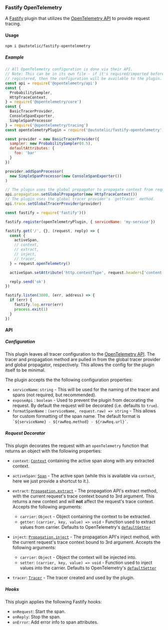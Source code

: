### Fastify OpenTelemetry

A [Fastify] plugin that utilizes the [OpenTelemetry API] to provide request tracing.

#### Usage
```sh
npm i @autotelic/fastify-opentelemetry
```

##### Example

```js
// All OpenTelemetry configuration is done via their API.
// Note: This can be in its own file - if it's required/imported before the plugin is
// registered, then the configuration will be available to the plugin.
const api = require('@opentelemetry/api')
const {
  ProbabilitySampler,
  HttpTraceContext,
} = require('@opentelemetry/core')
const {
  BasicTracerProvider,
  ConsoleSpanExporter,
  SimpleSpanProcessor
} = require('@opentelemetry/tracing')
const opentelemetryPlugin = require('@autotelic/fastify-opentelemetry')

const provider = new BasicTracerProvider({
  sampler: new ProbabilitySampler(0.5),
  defaultAttributes: {
    foo: 'bar'
  }
})

provider.addSpanProcessor(
  new SimpleSpanProcessor(new ConsoleSpanExporter())
)

// The plugin uses the global propagator to propagate context from request headers.
api.propagation.setGlobalPropagator(new HttpTraceContext())
// The plugin uses the global tracer provider's `getTracer` method.
api.trace.setGlobalTracerProvider(provider)

const fastify = require('fastify')()

fastify.register(openTelemetryPlugin, { serviceName: 'my-service'})

fastify.get('/', {}, (request, reply) => {
  const {
    activeSpan,
    // context,
    // extract,
    // inject,
    // tracer,
  } = request.openTelemetry()

  activeSpan.setAttribute('http.contentType', request.headers['content-type'])

  reply.send('ok')
})

fastify.listen(3000, (err, address) => {
  if (err) {
    fastify.log.error(err)
    process.exit(1)
  }
})
```

#### API

##### Configuration

This plugin leaves all tracer configuration to the [OpenTelemetry API]. The tracer and propagation method are pulled in from the global tracer provider and global propagator, respectively. This allows the config for the plugin itself to be minimal.

The plugin accepts the the following configuration properties:
  - `serviceName`: `string` - This will be used for the naming of the tracer and spans (not required, but recommended).
  - `exposeApi` : `boolean` - Used to prevent the plugin from decorating the request. By default the request will be decorated (i.e. defaults to `true`).
  - `formatSpanName` : `(serviceName, request.raw) => string` - This allows for custom formatting of the span name. The default format is ``` `${serviceName} - ${rawReq.method} - ${rawReq.url}` ```.

##### Request Decorator

This plugin decorates the request with an `openTelemetry` function that returns an object with the following properties:
  - `context`: [`Context`] containing the active span along with any extracted context.

  - `activeSpan`: [`Span`] - The active span (while this is available via `context`, here we just provide a shortcut to it.).

  - `extract`: [`Propagation.extract`] - The propagation API's extract method, with the current request's trace context bound to 3rd argument. This returns a new context and will __not__ affect the request's trace context. Accepts the following arguments:

    - `carrier`: `Object` - Object containing the context to be extracted.
    - `getter`: `(carrier, key, value) => void` - Function used to extract values from carrier. Defaults to OpenTelemetry's [`defaultGetter`]

  - `inject`: [`Propagation.inject`] - The propagation API's inject method, with the current request's trace context bound to 3rd argument. Accepts the following arguments:

    - `carrier`: `Object` - Object the context will be injected into.
    - `setter`: `(carrier, key, value) => void` - Function used to inject values into the carrier. Defaults to OpenTelemetry's [`defaultSetter`]

  - `tracer`: [`Tracer`] - The tracer created and used by the plugin.

##### Hooks

This plugin applies the following Fastify hooks:

 - `onRequest`: Start the span.
 - `onReply`: Stop the span.
 - `onError`: Add error info to span attributes.

[Fastify]: https://fastify.io
[OpenTelemetry API]: https://github.com/open-telemetry/opentelemetry-js/tree/master/packages/opentelemetry-api
[`Context`]: https://github.com/open-telemetry/opentelemetry-js/blob/298b19ff17b7571cb691dc18872a6dba2960682e/packages/opentelemetry-context-base/src/context.ts#L16
[`Propagation.extract`]:https://github.com/open-telemetry/opentelemetry-js/blob/a557b04b57cb726b7a519181392749650958d305/packages/opentelemetry-api/src/api/propagation.ts#L92
[`Propagation.inject`]: https://github.com/open-telemetry/opentelemetry-js/blob/a557b04b57cb726b7a519181392749650958d305/packages/opentelemetry-api/src/api/propagation.ts#L77
[`Span`]: https://github.com/open-telemetry/opentelemetry-js/blob/5f059a56cc894a253b287b05c36cc8b0e5879c57/packages/opentelemetry-tracing/src/Span.ts#L33
[`Tracer`]: https://github.com/open-telemetry/opentelemetry-js/blob/a557b04b57cb726b7a519181392749650958d305/packages/opentelemetry-tracing/src/Tracer.ts#L38
[`defaultGetter`]: https://github.com/open-telemetry/opentelemetry-js/blob/a557b04b57cb726b7a519181392749650958d305/packages/opentelemetry-api/src/context/propagation/getter.ts#L29
[`defaultSetter`]: https://github.com/open-telemetry/opentelemetry-js/blob/a557b04b57cb726b7a519181392749650958d305/packages/opentelemetry-api/src/context/propagation/setter.ts#L29
